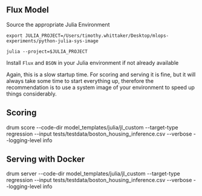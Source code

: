 ## Flux Model 

Source the appropriate Julia Environment

`export JULIA_PROJECT=/Users/timothy.whittaker/Desktop/mlops-experiments/python-julia-sys-image`

`julia --project=$JULIA_PROJECT`

Install `Flux` and `BSON` in your Julia environment if not already available

Again, this is a slow startup time.  For scoring and serving it is fine, but it will always take some time to start everything up, therefore the recommendation is to use a system image of your environment to speed up things considerably.  

## Scoring

drum score --code-dir model_templates/julia/jl_custom --target-type regression --input tests/testdata/boston_housing_inference.csv --verbose --logging-level info

## Serving with Docker

drum server --code-dir model_templates/julia/jl_custom --target-type regression --input tests/testdata/boston_housing_inference.csv --verbose --logging-level info






